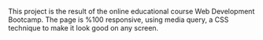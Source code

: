 This project is the result of the online educational course Web Development Bootcamp. 
The page is %100 responsive, using media query, a CSS technique to make it look good on any screen.

